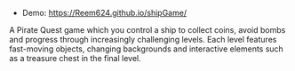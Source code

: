 - Demo: https://Reem624.github.io/shipGame/



A Pirate Quest game which you control a ship to collect coins, avoid bombs and progress through increasingly challenging levels. Each level features fast-moving objects, changing backgrounds and interactive elements such as a treasure chest in the final level.
